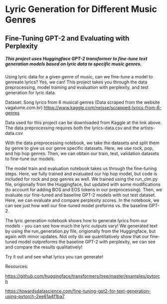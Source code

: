 # Lyric Generation for Different Music Genres
## Fine-Tuning GPT-2 and Evaluating with Perplexity

##### This project uses Huggingface GPT-2 transformer to fine-tune text generation models based on lyric data to specific music genres.


Using lyric data for a given genre of music, can we fine-tune a model to genreate lyrics? Yes, we can! This project takes you through the data preprocessing, model training and evaluation with perplexity, and test generation for lyric data. 


Dataset: Song lyrics from 6 musical genres (Data scraped from the website vagalume.com.br)
https://www.kaggle.com/neisse/scrapped-lyrics-from-6-genres

Data used for this project can be downloaded from Kaggle at the link above. The data preprocessing requires both the lyrics-data.csv and the artists-data.csv


With the data preprocessing notebook, we take the datasets and split them by genre to give us our genre specific datasets. Here, we use rock, pop, and hip hop genres. Then, we can obtain our train, test, validation datasets to fine-tune our models. 


The model train and evaluation notebook takes us through the fine-tuning steps. Here, we fully trained and evaluated our hip hop model, but code is included for rock and pop genres as well. We trained using the run_clm.py file, origionally from the Huggingface, but updated with some modifications (to account for adding BOS and EOS tokens in our preprocessing). Then, we evaluate our fine-tuned and baseline GPT-2 models with out test dataset. Here, we can evaluate and compare perplexity scores. In the notebook, we can see just how well our fine-tuned model preforms vs. the baseline GPT-2. 


The lyric generation notebook shows how to generate lyrics from our models - you can see how much the lyric outputs vary! We generated text by using the run_generation.py file, origionally from the Huggingface, but again with minor updates. Not only do we quantitatively show that our fine-tuned model outpreforms the baseline GPT-2 with perplexity, we can see and compare the results qualitatively! 


Try it out and see what lyrics you can generate! 



Resources:

https://github.com/huggingface/transformers/tree/master/examples/pytorch

https://towardsdatascience.com/fine-tuning-gpt2-for-text-generation-using-pytorch-2ee61a4f1ba7
